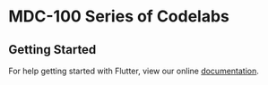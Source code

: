 # MDC-100 Series of Codelabs

## Getting Started

For help getting started with Flutter, view our online
[documentation](https://flutter.io/).

